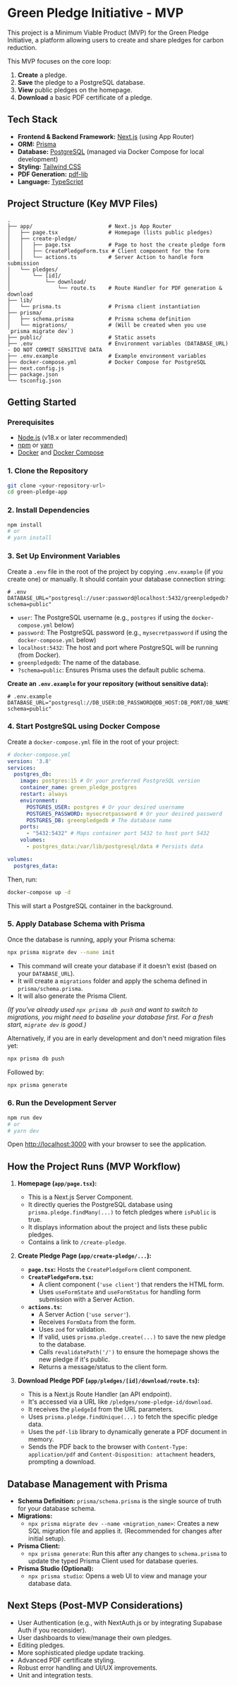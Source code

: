# Green Pledge Initiative - MVP

This project is a Minimum Viable Product (MVP) for the Green Pledge Initiative, a platform allowing users to create and share pledges for carbon reduction.

This MVP focuses on the core loop:
1.  **Create** a pledge.
2.  **Save** the pledge to a PostgreSQL database.
3.  **View** public pledges on the homepage.
4.  **Download** a basic PDF certificate of a pledge.

## Tech Stack

*   **Frontend & Backend Framework:** [Next.js](https://nextjs.org/) (using App Router)
*   **ORM:** [Prisma](https://www.prisma.io/)
*   **Database:** [PostgreSQL](https://www.postgresql.org/) (managed via Docker Compose for local development)
*   **Styling:** [Tailwind CSS](https://tailwindcss.com/)
*   **PDF Generation:** [pdf-lib](https://pdf-lib.js.org/)
*   **Language:** [TypeScript](https://www.typescriptlang.org/)

## Project Structure (Key MVP Files)

```
.
├── app/                        # Next.js App Router
│   ├── page.tsx                # Homepage (lists public pledges)
│   ├── create-pledge/
│   │   ├── page.tsx            # Page to host the create pledge form
│   │   ├── CreatePledgeForm.tsx # Client component for the form
│   │   └── actions.ts          # Server Action to handle form submission
│   └── pledges/
│       └── [id]/
│           └── download/
│               └── route.ts    # Route Handler for PDF generation & download
├── lib/
│   └── prisma.ts               # Prisma client instantiation
├── prisma/
│   ├── schema.prisma           # Prisma schema definition
│   └── migrations/             # (Will be created when you use `prisma migrate dev`)
├── public/                     # Static assets
├── .env                        # Environment variables (DATABASE_URL) - DO NOT COMMIT SENSITIVE DATA
├── .env.example                # Example environment variables
├── docker-compose.yml          # Docker Compose for PostgreSQL
├── next.config.js
├── package.json
└── tsconfig.json
```

## Getting Started

### Prerequisites

*   [Node.js](https://nodejs.org/) (v18.x or later recommended)
*   [npm](https://www.npmjs.com/) or [yarn](https://yarnpkg.com/)
*   [Docker](https://www.docker.com/get-started) and [Docker Compose](https://docs.docker.com/compose/install/)

### 1. Clone the Repository

```bash
git clone <your-repository-url>
cd green-pledge-app
```

### 2. Install Dependencies

```bash
npm install
# or
# yarn install
```

### 3. Set Up Environment Variables

Create a `.env` file in the root of the project by copying `.env.example` (if you create one) or manually.
It should contain your database connection string:

```env
# .env
DATABASE_URL="postgresql://user:password@localhost:5432/greenpledgedb?schema=public"
```

*   `user`: The PostgreSQL username (e.g., `postgres` if using the `docker-compose.yml` below)
*   `password`: The PostgreSQL password (e.g., `mysecretpassword` if using the `docker-compose.yml` below)
*   `localhost:5432`: The host and port where PostgreSQL will be running (from Docker).
*   `greenpledgedb`: The name of the database.
*   `?schema=public`: Ensures Prisma uses the default public schema.

**Create an `.env.example` for your repository (without sensitive data):**
```env
# .env.example
DATABASE_URL="postgresql://DB_USER:DB_PASSWORD@DB_HOST:DB_PORT/DB_NAME?schema=public"
```

### 4. Start PostgreSQL using Docker Compose

Create a `docker-compose.yml` file in the root of your project:

```yaml
# docker-compose.yml
version: '3.8'
services:
  postgres_db:
    image: postgres:15 # Or your preferred PostgreSQL version
    container_name: green_pledge_postgres
    restart: always
    environment:
      POSTGRES_USER: postgres # Or your desired username
      POSTGRES_PASSWORD: mysecretpassword # Or your desired password
      POSTGRES_DB: greenpledgedb # The database name
    ports:
      - "5432:5432" # Maps container port 5432 to host port 5432
    volumes:
      - postgres_data:/var/lib/postgresql/data # Persists data

volumes:
  postgres_data:
```

Then, run:

```bash
docker-compose up -d
```

This will start a PostgreSQL container in the background.

### 5. Apply Database Schema with Prisma

Once the database is running, apply your Prisma schema:

```bash
npx prisma migrate dev --name init
```
*   This command will create your database if it doesn't exist (based on your `DATABASE_URL`).
*   It will create a `migrations` folder and apply the schema defined in `prisma/schema.prisma`.
*   It will also generate the Prisma Client.

*(If you've already used `npx prisma db push` and want to switch to migrations, you might need to baseline your database first. For a fresh start, `migrate dev` is good.)*

Alternatively, if you are in early development and don't need migration files yet:
```bash
npx prisma db push
```
Followed by:
```bash
npx prisma generate
```

### 6. Run the Development Server

```bash
npm run dev
# or
# yarn dev
```

Open [http://localhost:3000](http://localhost:3000) with your browser to see the application.

## How the Project Runs (MVP Workflow)

1.  **Homepage (`app/page.tsx`):**
    *   This is a Next.js Server Component.
    *   It directly queries the PostgreSQL database using `prisma.pledge.findMany(...)` to fetch pledges where `isPublic` is true.
    *   It displays information about the project and lists these public pledges.
    *   Contains a link to `/create-pledge`.

2.  **Create Pledge Page (`app/create-pledge/...`):**
    *   **`page.tsx`:** Hosts the `CreatePledgeForm` client component.
    *   **`CreatePledgeForm.tsx`:**
        *   A client component (`'use client'`) that renders the HTML form.
        *   Uses `useFormState` and `useFormStatus` for handling form submission with a Server Action.
    *   **`actions.ts`:**
        *   A Server Action (`'use server'`).
        *   Receives `FormData` from the form.
        *   Uses `zod` for validation.
        *   If valid, uses `prisma.pledge.create(...)` to save the new pledge to the database.
        *   Calls `revalidatePath('/')` to ensure the homepage shows the new pledge if it's public.
        *   Returns a message/status to the client form.

3.  **Download Pledge PDF (`app/pledges/[id]/download/route.ts`):**
    *   This is a Next.js Route Handler (an API endpoint).
    *   It's accessed via a URL like `/pledges/some-pledge-id/download`.
    *   It receives the `pledgeId` from the URL parameters.
    *   Uses `prisma.pledge.findUnique(...)` to fetch the specific pledge data.
    *   Uses the `pdf-lib` library to dynamically generate a PDF document in memory.
    *   Sends the PDF back to the browser with `Content-Type: application/pdf` and `Content-Disposition: attachment` headers, prompting a download.

## Database Management with Prisma

*   **Schema Definition:** `prisma/schema.prisma` is the single source of truth for your database schema.
*   **Migrations:**
    *   `npx prisma migrate dev --name <migration_name>`: Creates a new SQL migration file and applies it. (Recommended for changes after initial setup).
*   **Prisma Client:**
    *   `npx prisma generate`: Run this after any changes to `schema.prisma` to update the typed Prisma Client used for database queries.
*   **Prisma Studio (Optional):**
    *   `npx prisma studio`: Opens a web UI to view and manage your database data.

## Next Steps (Post-MVP Considerations)

*   User Authentication (e.g., with NextAuth.js or by integrating Supabase Auth if you reconsider).
*   User dashboards to view/manage their own pledges.
*   Editing pledges.
*   More sophisticated pledge update tracking.
*   Advanced PDF certificate styling.
*   Robust error handling and UI/UX improvements.
*   Unit and integration tests.
